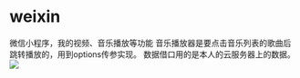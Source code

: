 # weixin
微信小程序，我的视频、音乐播放等功能
音乐播放器是要点击音乐列表的歌曲后跳转播放的，用到options传参实现。
数据借口用的是本人的云服务器上的数据。
![](https://github.com/Daom0820/repositpry/master/weixin/weixin/img/weixin/S70507-220411.jpg)
